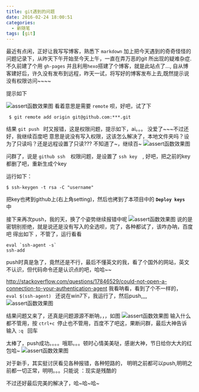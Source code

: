 ```yaml
---
title: git遇到的问题
date: 2016-02-24 18:00:51
categories:
  - 新随笔
tags: [git]
---
```

最近有点闲，正好让我写写博客，熟悉下 `markdown` 加上把今天遇到的奇奇怪怪的问题记录下，从昨天下午开始至今天上午，一直在弄万恶的git 所出现的疑难杂症.
不久前建了个用 `gh-pages` 并且利用`hexo`搭建了个博客，就是此站点了...,
自从博客建好后，许久没有发布到远程，昨天一试，将写好的博客发布上去,既然提示说没有权限访问~~~~

提示如下

![](http://7xr7h9.com1.z0.glb.clouddn.com/blog4.png "assert函数效果图")
看着意思是需要 ` remote ` 呗，好吧，试了下

     $ git remote add origin git@github.com:***.git

<!--more-->


结果 ` git push  ` 时又报错，这是权限问题，提示如下，ai。。。 没爱了~~~不过还好，我继续百度吧
意思是说没有写入权限，这该怎么解决了，本地文件夹吗？设为了只读吗？还是远程设置了只读??? 不知道了~，继续百~
![](http://7xr7h9.com1.z0.glb.clouddn.com/blog11.png "assert函数效果图")

问群了，说是  `github ssh  `权限问题，是设置了  `ssh key  `, 好吧，把之前的key都删了吧，重新生成个key

运行如下：

    $ ssh-keygen -t rsa -C "username"

把key也拷到github上(右上角setting)，然后也拷到了本项目中的 <strong> `Deploy keys  `</strong>中

接下来再次push，我的天，换了个姿势继续报错中呢
![](http://7xr7h9.com1.z0.glb.clouddn.com/blog23.png "assert函数效果图")
说的是 密钥别拒绝，就是说还是没有写入的全选呗，完了，各种都试了，该咋办呐，百度吧
得出如下 ，不管了，运行看看

    eval `ssh-agent -s`
    ssh-add

push时真是急了，竟然还是不行，最后不懂英文的我，看了个国外的网站，英文不认识，但代码命令还是认识点的吧，哈哈~~

http://stackoverflow.com/questions/17846529/could-not-open-a-connection-to-your-authentication-agent
我看呐看，看到了个不一样的， `eval $(ssh-agent) ` 还说在win7下，我运行了，然后push,,,,
![](http://7xr7h9.com1.z0.glb.clouddn.com/blog2.png "assert函数效果图")

结果问题又来了，还真是问题源源不断呐，，，如图
![](http://7xr7h9.com1.z0.glb.clouddn.com/blog112.png "assert函数效果图")
输入什么都不管用，按 `ctrl+c `停止也不管用，百度不了吧这，果断问群，最后大神告诉 输入 `:q ` 回车


太棒了，push成功。。。。哦耶。。。顿时心情美美哒，感谢大神，节日给你大大的红包哈~
![](http://7xr7h9.com1.z0.glb.clouddn.com/blog18.png "assert函数效果图")

对于新手，其实挺讨厌看见各种报错，各种短路的，
明明之前都可以push,明明之前都一切正常，明明。。。只能说 ：现实是残酷的


不过还好最后完美的解决了，哈~哈~哈~